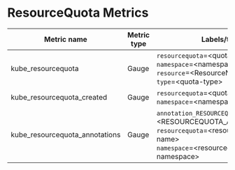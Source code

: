 # ResourceQuota Metrics

| Metric name| Metric type | Labels/tags | Status |
| ---------- | ----------- | ----------- | ----------- |
| kube_resourcequota | Gauge | `resourcequota`=&lt;quota-name&gt; <br> `namespace`=&lt;namespace&gt; <br> `resource`=&lt;ResourceName&gt; <br> `type`=&lt;quota-type&gt; | STABLE |
| kube_resourcequota_created | Gauge | `resourcequota`=&lt;quota-name&gt; <br> `namespace`=&lt;namespace&gt; | STABLE |
| kube_resourcequota_annotations | Gauge | `annotation_RESOURCEQUOTA_ANNOTATION`=&lt;RESOURCEQUOTA_ANNOTATION&gt; <br> `resourcequota`=&lt;resourcequota-name&gt; <br> `namespace`=&lt;resourcequota-namespace&gt; | EXPERIMENTAL |
